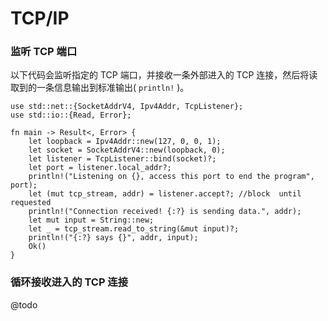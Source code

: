# TCP/IP

### 监听 TCP 端口

以下代码会监听指定的 TCP 端口，并接收一条外部进入的 TCP 连接，然后将读取到的一条信息输出到标准输出( `println!` )。

```rust,editable
use std::net::{SocketAddrV4, Ipv4Addr, TcpListener};
use std::io::{Read, Error};

fn main -> Result<, Error> {
    let loopback = Ipv4Addr::new(127, 0, 0, 1);
    let socket = SocketAddrV4::new(loopback, 0);
    let listener = TcpListener::bind(socket)?;
    let port = listener.local_addr?;
    println!("Listening on {}, access this port to end the program", port);
    let (mut tcp_stream, addr) = listener.accept?; //block  until requested
    println!("Connection received! {:?} is sending data.", addr);
    let mut input = String::new;
    let _ = tcp_stream.read_to_string(&mut input)?;
    println!("{:?} says {}", addr, input);
    Ok()
}
```


### 循环接收进入的 TCP 连接
@todo